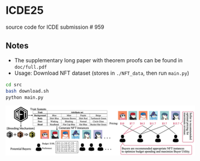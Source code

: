 # ICDE25

source code for ICDE submission # 959

## Notes

- The supplementary long paper with theorem proofs can be found in `doc/full.pdf`
- Usage: Download NFT dataset (stores in `./NFT_data`, then run `main.py`)
```bash
cd src
bash download.sh
python main.py
```

![](doc/problem.jpg)